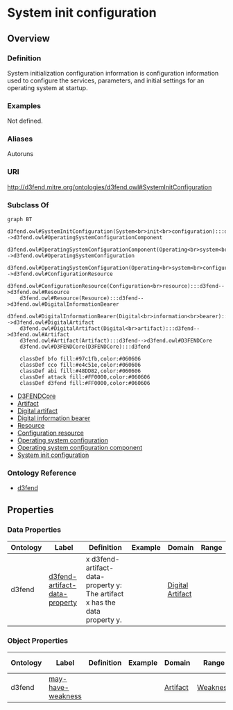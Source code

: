 # System init configuration

## Overview

### Definition
System initialization configuration information is configuration information used to configure the services, parameters, and initial settings for an operating system at startup.

### Examples
Not defined.

### Aliases
Autoruns

### URI
http://d3fend.mitre.org/ontologies/d3fend.owl#SystemInitConfiguration

### Subclass Of
```mermaid
graph BT
    d3fend.owl#SystemInitConfiguration(System<br>init<br>configuration):::d3fend-->d3fend.owl#OperatingSystemConfigurationComponent
    d3fend.owl#OperatingSystemConfigurationComponent(Operating<br>system<br>configuration<br>component):::d3fend-->d3fend.owl#OperatingSystemConfiguration
    d3fend.owl#OperatingSystemConfiguration(Operating<br>system<br>configuration):::d3fend-->d3fend.owl#ConfigurationResource
    d3fend.owl#ConfigurationResource(Configuration<br>resource):::d3fend-->d3fend.owl#Resource
    d3fend.owl#Resource(Resource):::d3fend-->d3fend.owl#DigitalInformationBearer
    d3fend.owl#DigitalInformationBearer(Digital<br>information<br>bearer):::d3fend-->d3fend.owl#DigitalArtifact
    d3fend.owl#DigitalArtifact(Digital<br>artifact):::d3fend-->d3fend.owl#Artifact
    d3fend.owl#Artifact(Artifact):::d3fend-->d3fend.owl#D3FENDCore
    d3fend.owl#D3FENDCore(D3FENDCore):::d3fend
    
    classDef bfo fill:#97c1fb,color:#060606
    classDef cco fill:#e4c51e,color:#060606
    classDef abi fill:#48DD82,color:#060606
    classDef attack fill:#FF0000,color:#060606
    classDef d3fend fill:#FF0000,color:#060606
```

- [D3FENDCore](/docs/ontology/reference/model/D3FENDCore/D3FENDCore.md)
- [Artifact](/docs/ontology/reference/model/D3FENDCore/Artifact/Artifact.md)
- [Digital artifact](/docs/ontology/reference/model/D3FENDCore/Artifact/Digital%20artifact/Digital%20artifact.md)
- [Digital information bearer](/docs/ontology/reference/model/D3FENDCore/Artifact/Digital%20artifact/Digital%20information%20bearer/Digital%20information%20bearer.md)
- [Resource](/docs/ontology/reference/model/D3FENDCore/Artifact/Digital%20artifact/Digital%20information%20bearer/Resource/Resource.md)
- [Configuration resource](/docs/ontology/reference/model/D3FENDCore/Artifact/Digital%20artifact/Digital%20information%20bearer/Resource/Configuration%20resource/Configuration%20resource.md)
- [Operating system configuration](/docs/ontology/reference/model/D3FENDCore/Artifact/Digital%20artifact/Digital%20information%20bearer/Resource/Configuration%20resource/Operating%20system%20configuration/Operating%20system%20configuration.md)
- [Operating system configuration component](/docs/ontology/reference/model/D3FENDCore/Artifact/Digital%20artifact/Digital%20information%20bearer/Resource/Configuration%20resource/Operating%20system%20configuration/Operating%20system%20configuration%20component/Operating%20system%20configuration%20component.md)
- [System init configuration](/docs/ontology/reference/model/D3FENDCore/Artifact/Digital%20artifact/Digital%20information%20bearer/Resource/Configuration%20resource/Operating%20system%20configuration/Operating%20system%20configuration%20component/System%20init%20configuration/System%20init%20configuration.md)


### Ontology Reference
- [d3fend](http://d3fend.mitre.org/ontologies/d3fend.owl#)

## Properties
### Data Properties
| Ontology | Label | Definition | Example | Domain | Range |
|----------|-------|------------|---------|--------|-------|
| d3fend | [d3fend-artifact-data-property](http://d3fend.mitre.org/ontologies/d3fend.owl#d3fend-artifact-data-property) | x d3fend-artifact-data-property y: The artifact x has the data property y. |  | [Digital Artifact](/docs/ontology/reference/model/D3FENDCore/Artifact/Digital%20artifact/Digital%20artifact.md) | []() |

### Object Properties
| Ontology | Label | Definition | Example | Domain | Range | Inverse Of |
|----------|-------|------------|---------|--------|-------|------------|
| d3fend | [may-have-weakness](http://d3fend.mitre.org/ontologies/d3fend.owl#may-have-weakness) |  |  | [Artifact](/docs/ontology/reference/model/D3FENDCore/Artifact/Artifact.md) | [Weakness](/docs/ontology/reference/model/D3FENDCore/Weakness/Weakness.md) | []() |

